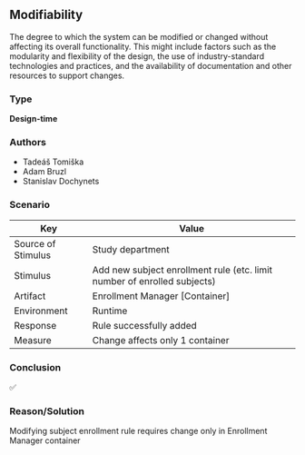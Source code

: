 ## Modifiability

The degree to which the system can be modified or changed without affecting its overall functionality.
This might include factors such as the modularity and flexibility of the design, the use of industry-standard 
technologies and practices, and the availability of documentation and other resources to support changes.

### Type
**Design-time**

### Authors
- Tadeáš Tomiška
- Adam Bruzl
- Stanislav Dochynets

### Scenario

| Key                | Value                                                                    |
|--------------------|--------------------------------------------------------------------------|
| Source of Stimulus | Study department                                                         |
| Stimulus           | Add new subject enrollment rule (etc. limit number of enrolled subjects) |
| Artifact           | Enrollment Manager [Container]                                           |
| Environment        | Runtime                                                                  |
| Response           | Rule successfully added                                                  |
| Measure            | Change affects only 1 container                                          |

### Conclusion
✅

### Reason/Solution
Modifying subject enrollment rule requires change only in Enrollment Manager container

